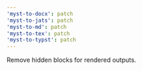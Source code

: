 ```yaml
---
'myst-to-docx': patch
'myst-to-jats': patch
'myst-to-md': patch
'myst-to-tex': patch
'myst-to-typst': patch
---
```


Remove hidden blocks for rendered outputs.
